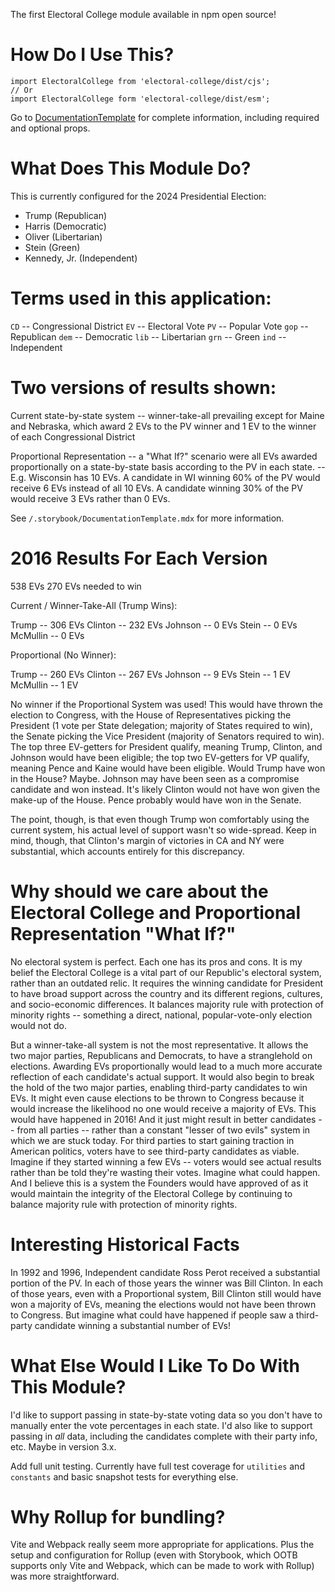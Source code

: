 The first Electoral College module available in npm open source!

# How Do I Use This?

```
import ElectoralCollege from 'electoral-college/dist/cjs';
// Or
import ElectoralCollege form 'electoral-college/dist/esm';
```

Go to [DocumentationTemplate](./.storybook/DocumentationTemplate.mdx) for complete information, including required and optional props.

# What Does This Module Do?

This is currently configured for the 2024 Presidential Election:

- Trump (Republican)
- Harris (Democratic)
- Oliver (Libertarian)
- Stein (Green)
- Kennedy, Jr. (Independent)

# Terms used in this application:

`CD` -- Congressional District
`EV` -- Electoral Vote
`PV` -- Popular Vote
`gop` -- Republican
`dem` -- Democratic
`lib` -- Libertarian
`grn` -- Green
`ind` -- Independent

# Two versions of results shown:

Current state-by-state system
-- winner-take-all prevailing except for Maine and Nebraska, which award 2 EVs to the PV winner and 1 EV to the winner of each Congressional District

Proportional Representation
-- a "What If?" scenario were all EVs awarded proportionally on a state-by-state basis according to the PV in each state.
-- E.g. Wisconsin has 10 EVs. A candidate in WI winning 60% of the PV would receive 6 EVs instead of all 10 EVs. A candidate winning 30% of the PV would receive 3 EVs rather than 0 EVs.

See `/.storybook/DocumentationTemplate.mdx` for more information.

# 2016 Results For Each Version

538 EVs
270 EVs needed to win

Current / Winner-Take-All (Trump Wins):

Trump -- 306 EVs
Clinton -- 232 EVs
Johnson -- 0 EVs
Stein -- 0 EVs
McMullin -- 0 EVs

Proportional (No Winner):

Trump -- 260 EVs
Clinton -- 267 EVs
Johnson -- 9 EVs
Stein -- 1 EV
McMullin -- 1 EV

No winner if the Proportional System was used! This would have thrown the election to Congress, with the House of Representatives picking the President (1 vote per State delegation; majority of States required to win), the Senate picking the Vice President (majority of Senators required to win). The top three EV-getters for President qualify, meaning Trump, Clinton, and Johnson would have been eligible; the top two EV-getters for VP qualify, meaning Pence and Kaine would have been eligible. Would Trump have won in the House? Maybe. Johnson may have been seen as a compromise candidate and won instead. It's likely Clinton would not have won given the make-up of the House. Pence probably would have won in the Senate.

The point, though, is that even though Trump won comfortably using the current system, his actual level of support wasn't so wide-spread. Keep in mind, though, that Clinton's margin of victories in CA and NY were substantial, which accounts entirely for this discrepancy.

# Why should we care about the Electoral College and Proportional Representation "What If?"

No electoral system is perfect. Each one has its pros and cons. It is my belief the Electoral College is a vital part of our Republic's electoral system, rather than an outdated relic. It requires the winning candidate for President to have broad support across the country and its different regions, cultures, and socio-economic differences. It balances majority rule with protection of minority rights -- something a direct, national, popular-vote-only election would not do.

But a winner-take-all system is not the most representative. It allows the two major parties, Republicans and Democrats, to have a stranglehold on elections. Awarding EVs proportionally would lead to a much more accurate reflection of each candidate's actual support. It would also begin to break the hold of the two major parties, enabling third-party candidates to win EVs. It might even cause elections to be thrown to Congress because it would increase the likelihood no one would receive a majority of EVs. This would have happened in 2016! And it just might result in better candidates -- from all parties -- rather than a constant "lesser of two evils" system in which we are stuck today. For third parties to start gaining traction in American politics, voters have to see third-party candidates as viable. Imagine if they started winning a few EVs -- voters would see actual results rather than be told they're wasting their votes. Imagine what could happen. And I believe this is a system the Founders would have approved of as it would maintain the integrity of the Electoral College by continuing to balance majority rule with protection of minority rights.

# Interesting Historical Facts

In 1992 and 1996, Independent candidate Ross Perot received a substantial portion of the PV. In each of those years the winner was Bill Clinton. In each of those years, even with a Proportional system, Bill Clinton still would have won a majority of EVs, meaning the elections would not have been thrown to Congress. But imagine what could have happened if people saw a third-party candidate winning a substantial number of EVs!

# What Else Would I Like To Do With This Module?

I'd like to support passing in state-by-state voting data so you don't have to manually enter the vote percentages in each state. I'd also like to support passing in _all_ data, including the candidates complete with their party info, etc. Maybe in version 3.x.

Add full unit testing. Currently have full test coverage for `utilities` and `constants` and basic snapshot tests for everything else.

# Why Rollup for bundling?

Vite and Webpack really seem more appropriate for applications. Plus the setup and configuration for Rollup (even with Storybook, which OOTB supports only Vite and Webpack, which can be made to work with Rollup) was more straightforward.
